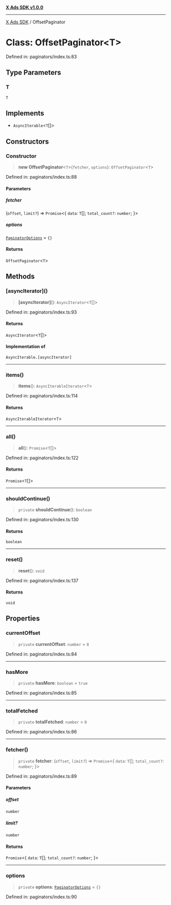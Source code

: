 [**X Ads SDK v1.0.0**](../README.md)

***

[X Ads SDK](../globals.md) / OffsetPaginator

# Class: OffsetPaginator\<T\>

Defined in: paginators/index.ts:83

## Type Parameters

### T

`T`

## Implements

- `AsyncIterable`\<`T`[]\>

## Constructors

### Constructor

> **new OffsetPaginator**\<`T`\>(`fetcher`, `options`): `OffsetPaginator`\<`T`\>

Defined in: paginators/index.ts:88

#### Parameters

##### fetcher

(`offset`, `limit?`) => `Promise`\<\{ `data`: `T`[]; `total_count?`: `number`; \}\>

##### options

[`PaginatorOptions`](../interfaces/PaginatorOptions.md) = `{}`

#### Returns

`OffsetPaginator`\<`T`\>

## Methods

### \[asyncIterator\]()

> **\[asyncIterator\]**(): `AsyncIterator`\<`T`[]\>

Defined in: paginators/index.ts:93

#### Returns

`AsyncIterator`\<`T`[]\>

#### Implementation of

`AsyncIterable.[asyncIterator]`

***

### items()

> **items**(): `AsyncIterableIterator`\<`T`\>

Defined in: paginators/index.ts:114

#### Returns

`AsyncIterableIterator`\<`T`\>

***

### all()

> **all**(): `Promise`\<`T`[]\>

Defined in: paginators/index.ts:122

#### Returns

`Promise`\<`T`[]\>

***

### shouldContinue()

> `private` **shouldContinue**(): `boolean`

Defined in: paginators/index.ts:130

#### Returns

`boolean`

***

### reset()

> **reset**(): `void`

Defined in: paginators/index.ts:137

#### Returns

`void`

## Properties

### currentOffset

> `private` **currentOffset**: `number` = `0`

Defined in: paginators/index.ts:84

***

### hasMore

> `private` **hasMore**: `boolean` = `true`

Defined in: paginators/index.ts:85

***

### totalFetched

> `private` **totalFetched**: `number` = `0`

Defined in: paginators/index.ts:86

***

### fetcher()

> `private` **fetcher**: (`offset`, `limit?`) => `Promise`\<\{ `data`: `T`[]; `total_count?`: `number`; \}\>

Defined in: paginators/index.ts:89

#### Parameters

##### offset

`number`

##### limit?

`number`

#### Returns

`Promise`\<\{ `data`: `T`[]; `total_count?`: `number`; \}\>

***

### options

> `private` **options**: [`PaginatorOptions`](../interfaces/PaginatorOptions.md) = `{}`

Defined in: paginators/index.ts:90
